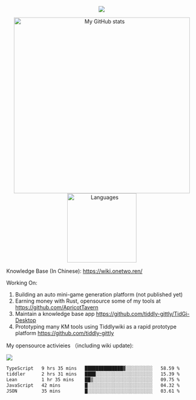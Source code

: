 <a href="https://github.com/linonetwo">
    <p align="center">
        <img src="https://github-profile-trophy.vercel.app/?username=linonetwo&column=7&theme=onedark"/>
    </p>
</a>
<a align="center" href="https://github.com/linonetwo">
  <p align="center">
    <img src="https://github-readme-stats.vercel.app/api?username=linonetwo&show_icons=true&count_private=true" alt="My GitHub stats" width="465"/>
    <img src="https://github-readme-stats.vercel.app/api/top-langs/?username=linonetwo&layout=compact&langs_count=10" alt="Languages" height="183">
  </p>
</a>

Knowledge Base (In Chinese): https://wiki.onetwo.ren/

Working On: 

1. Building an auto mini-game generation platform (not published yet)
1. Earning money with Rust, opensource some of my tools at https://github.com/ApricotTavern
1. Maintain a knowledge base app https://github.com/tiddly-gittly/TidGi-Desktop
1. Prototyping many KM tools using Tiddlywiki as a rapid prototype platform https://github.com/tiddly-gittly

My opensource activieies （including wiki update):

![](https://visitor-badge.glitch.me/badge?page_id=linonetwo.linonetwo)

<!--START_SECTION:waka-->

```txt
TypeScript   9 hrs 35 mins   ██████████████▓░░░░░░░░░░   58.59 %
tiddler      2 hrs 31 mins   ████░░░░░░░░░░░░░░░░░░░░░   15.39 %
Lean         1 hr 35 mins    ██▒░░░░░░░░░░░░░░░░░░░░░░   09.75 %
JavaScript   42 mins         █░░░░░░░░░░░░░░░░░░░░░░░░   04.32 %
JSON         35 mins         █░░░░░░░░░░░░░░░░░░░░░░░░   03.61 %
```

<!--END_SECTION:waka-->

